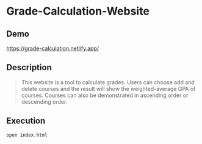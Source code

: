 # Grade-Calculation-Website

## Demo

https://grade-calculation.netlify.app/

## Description

> This website is a tool to calculate grades. Users can choose add and delete courses and the result will show the weighted-average GPA of courses. Courses can also be demonstrated in ascending order or descending order.

## Execution

```
open index.html
```
